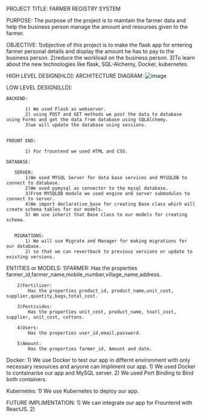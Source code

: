 PROJECT TITLE: FARMER REGISTRY SYSTEM

PURPOSE: The purpose of the project is to maintain the farmer data and help the business person manage the amount and resourses given to the farmer.

OBJECTIVE: 1)objective of this project is to make the flask app for entering farmer personal details and display the amount he has to pay to the business person.
           2)reduce the workload on the business person.
           3)To learn about the new technologies like flask, SQL-Alchemy, Docker, kubernetes.
           
HIGH LEVEL DESIGN[HLD]:
  ARCHITECTURE DIAGRAM:
            ![image](https://user-images.githubusercontent.com/59594811/210315617-6e3782e5-a75a-409a-ac4e-72ab902362b2.png)
            
            
LOW LEVEL DESIGN[LLD]:

    BACKEND:
    
           1) We used Flask as webserver.
           2) using POST and GET methods we post the data to database using Forms and get the data from database using SQLAlchemy.
           3)we will update the database using sessions.
           
           
    FROUNT END:
   
           1) For frountend we used HTML and CSS.
  
    DATABASE:
       
       SERVER:
           1)We used MYSQL Server for data base services and MYSQLDB to connect to database.
           2)We used pymysql as connector to the mysql database.
           3)From MYSQLDB module we used engine and server submodules to connect to server.
           4)We import declarative_base for creating Base class which will create schema tables for our models.
           5) We use inherit that Base class to our models for creating schema.
           
           
       MIGRATIONS:
           1) We will use Migrate and Manager for making migrations for our database.
           2) so that we can revertback to previous versions or update to existing versions.
     

   ENTITIES or MODELS:
        1)FARMER:
            Has the properties farmer_id,farmer_name,mobile_number,village_name,address.
       
        2)Fertilizer:
            Has the properties product_id, product_name,unit_cost, supplier,quantity,bags,total_cost.
        
        3)Pestisides:
            Has the properties unit_cost, product_name, toatl_cost, supplier, unit_cost, cottons.
        
        4)Users:
            Has the properties user_id,email,password.
        
        5)Amount:
            Has the properties farmer_id, Amount and date.
            
   Docker:
        1) We use Docker to test our app in differnt environment with only necessary resources and anyone can Impliment our app.
        1) We used Docker to containarise our app and MySQL server.
        2) We used Port Binding to Bind both containers.
        
   Kubernetes:
        1) We use Kubernetes to deploy our app.
        
   

FUTURE IMPLIMENTATION:
        1) We can integrate our app for Frountend with ReactJS.
        2) 






           



